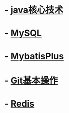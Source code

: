 # - [java核心技术](/ProjectMD/java核心技术.md)

# - [MySQL](/ProjectMD/MySQL数据库笔记.md)

# - [MybatisPlus](ProjectMD/MybatisPlus.md)

# - [Git基本操作](ProjectMD/Git基本操作.md)

# - [Redis](/ProjectMD/Redis.md)